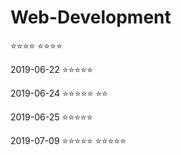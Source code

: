 # Web-Development
⭐⭐⭐⭐
⭐⭐⭐⭐

2019-06-22
⭐⭐⭐⭐⭐

2019-06-24
⭐⭐⭐⭐⭐
⭐⭐

2019-06-25
⭐⭐⭐⭐⭐

2019-07-09
⭐⭐⭐⭐⭐
⭐⭐⭐⭐⭐